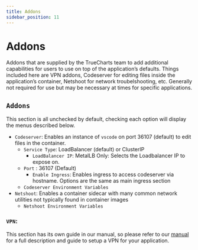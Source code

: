 ```yaml
---
title: Addons
sidebar_position: 11
---
```


# Addons

Addons that are supplied by the TrueCharts team to add additional capabilities for users to use on top of the application’s defaults. Things included here are VPN addons, Codeserver for editing files inside the application’s container, Netshoot for network troubelshooting, etc. Generally not required for use but may be necessary at times for specific applications.

## `Addons`

This section is all unchecked by default, checking each option will display the menus described below.

- `Codeserver`: Enables an instance of `vscode` on port 36107 (default) to edit files in the container.
  - `Service Type`: LoadBalancer (default) or ClusterIP
    - `LoadBalancer IP`: MetalLB Only: Selects the Loadbalancer IP to expose on.
  - `Port` : 36107 (Default)
    - `Enable Ingress`: Enables ingress to access codeserver via hostname. Options are the same as main ingress section
  - `Codeserver Environment Variables`
- `Netshoot`: Enables a container sidecar with many common network utilities not typically found in container images
  - `Netshoot Environment Variables`
  
### `VPN`:

This section has its own guide in our manual, so please refer to our [manual](https://truecharts.org/manual/SCALE/guides/vpn-setup/) for a full description and guide to setup a VPN for your application.
